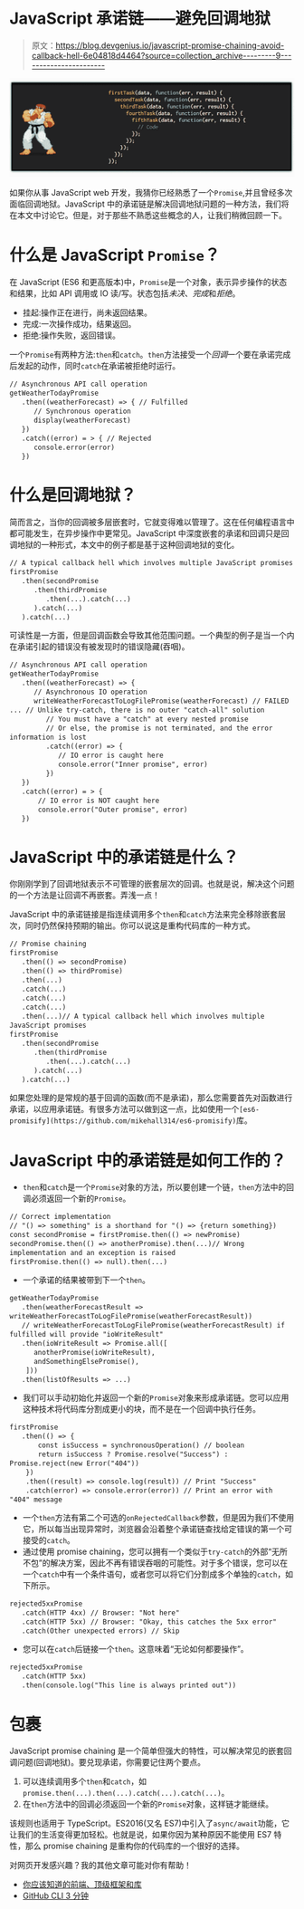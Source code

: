 # JavaScript 承诺链——避免回调地狱

> 原文：<https://blog.devgenius.io/javascript-promise-chaining-avoid-callback-hell-6e04818d4464?source=collection_archive---------9----------------------->

![](img/b63e2fb1872edff33edcaff25f4c78e4.png)

如果你从事 JavaScript web 开发，我猜你已经熟悉了一个`Promise`,并且曾经多次面临回调地狱。JavaScript 中的承诺链是解决回调地狱问题的一种方法，我们将在本文中讨论它。但是，对于那些不熟悉这些概念的人，让我们稍微回顾一下。

# 什么是 JavaScript `Promise`？

在 JavaScript (ES6 和更高版本)中，`Promise`是一个对象，表示异步操作的状态和结果，比如 API 调用或 IO 读/写。状态包括*未决*、*完成*和*拒绝*。

*   挂起:操作正在进行，尚未返回结果。
*   完成:一次操作成功，结果返回。
*   拒绝:操作失败，返回错误。

一个`Promise`有两种方法:`then`和`catch`。`then`方法接受一个*回调*一个要在承诺完成后发起的动作，同时`catch`在承诺被拒绝时运行。

```
// Asynchronous API call operation
getWeatherTodayPromise
   .then((weatherForecast) => { // Fulfilled
      // Synchronous operation
      display(weatherForecast)
   })
   .catch((error) = > { // Rejected
      console.error(error)
   })
```

# 什么是回调地狱？

简而言之，当你的回调被多层嵌套时，它就变得难以管理了。这在任何编程语言中都可能发生，在异步操作中更常见。JavaScript 中深度嵌套的承诺和回调只是回调地狱的一种形式，本文中的例子都是基于这种回调地狱的变化。

```
// A typical callback hell which involves multiple JavaScript promises
firstPromise
   .then(secondPromise
      .then(thirdPromise
         .then(...).catch(...)
      ).catch(...)
   ).catch(...)
```

可读性是一方面，但是回调函数会导致其他范围问题。一个典型的例子是当一个内在承诺引起的错误没有被发现时的错误隐藏(吞咽)。

```
// Asynchronous API call operation
getWeatherTodayPromise
   .then((weatherForecast) => {
      // Asynchronous IO operation
      writeWeatherForecastToLogFilePromise(weatherForecast) // FAILED ... // Unlike try-catch, there is no outer "catch-all" solution
         // You must have a "catch" at every nested promise
         // Or else, the promise is not terminated, and the error information is lost
         .catch((error) => {
            // IO error is caught here
            console.error("Inner promise", error)
         })
   })
   .catch((error) = > {
       // IO error is NOT caught here
       console.error("Outer promise", error)
   })
```

# JavaScript 中的承诺链是什么？

你刚刚学到了回调地狱表示不可管理的嵌套层次的回调。也就是说，解决这个问题的一个方法是让回调不再嵌套。弄浅一点！

JavaScript 中的承诺链接是指连续调用多个`then`和`catch`方法来完全移除嵌套层次，同时仍然保持预期的输出。你可以说这是重构代码库的一种方式。

```
// Promise chaining
firstPromise
   .then(() => secondPromise)
   .then(() => thirdPromise)
   .then(...)
   .catch(...)
   .catch(...)
   .catch(...)
   .then(...)// A typical callback hell which involves multiple JavaScript promises
firstPromise
   .then(secondPromise
      .then(thirdPromise
         .then(...).catch(...)
      ).catch(...)
   ).catch(...)
```

如果您处理的是常规的基于回调的函数(而不是承诺)，那么您需要首先对函数进行承诺，以应用承诺链。有很多方法可以做到这一点，比如使用一个`[es6-promisify](https://github.com/mikehall314/es6-promisify)`库。

# JavaScript 中的承诺链是如何工作的？

*   `then`和`catch`是一个`Promise`对象的方法，所以要创建一个链，`then`方法中的回调必须返回一个新的`Promise`。

```
// Correct implementation
// "() => something" is a shorthand for "() => {return something})
const secondPromise = firstPromise.then(() => newPromise)
secondPromise.then(() => anotherPromise).then(...)// Wrong implementation and an exception is raised
firstPromise.then(() => null).then(...)
```

*   一个承诺的结果被带到下一个`then`。

```
getWeatherTodayPromise
   .then(weatherForecastResult => writeWeatherForecastToLogFilePromise(weatherForecastResult))
   // writeWeatherForecastToLogFilePromise(weatherForecastResult) if fulfilled will provide "ioWriteResult"
   .then(ioWriteResult => Promise.all([
      anotherPromise(ioWriteResult),
      andSomethingElsePromise(),
    ]))
   .then(listOfResults => ...)
```

*   我们可以手动初始化并返回一个新的`Promise`对象来形成承诺链。您可以应用这种技术将代码库分割成更小的块，而不是在一个回调中执行任务。

```
firstPromise
   .then(() => {
       const isSuccess = synchronousOperation() // boolean
       return isSuccess ? Promise.resolve("Success") : Promise.reject(new Error("404"))
    })
    .then((result) => console.log(result)) // Print "Success"
    .catch(error) => console.error(error)) // Print an error with "404" message
```

*   一个`then`方法有第二个可选的`onRejectedCallback`参数，但是因为我们不使用它，所以每当出现异常时，浏览器会沿着整个承诺链查找给定错误的第一个可接受的`catch`。
*   通过使用 promise chaining，您可以拥有一个类似于`try-catch`的外部“无所不包”的解决方案，因此不再有错误吞咽的可能性。对于多个错误，您可以在一个`catch`中有一个条件语句，或者您可以将它们分割成多个单独的`catch`，如下所示。

```
rejected5xxPromise
   .catch(HTTP 4xx) // Browser: "Not here"
   .catch(HTTP 5xx) // Browser: "Okay, this catches the 5xx error"
   .catch(Other unexpected errors) // Skip
```

*   您可以在`catch`后链接一个`then`。这意味着“无论如何都要操作”。

```
rejected5xxPromise
   .catch(HTTP 5xx)
   .then(console.log("This line is always printed out"))
```

# 包裹

JavaScript promise chaining 是一个简单但强大的特性，可以解决常见的嵌套回调问题(回调地狱)。要兑现承诺，你需要记住两个要点。

1.  可以连续调用多个`then`和`catch`，如`promise.then(...).then(...).catch(...).catch(...)`。
2.  在`then`方法中的回调必须返回一个新的`Promise`对象，这样链才能继续。

该规则也适用于 TypeScript。ES2016(又名 ES7)中引入了`async/await`功能，它让我们的生活变得更加轻松。也就是说，如果你因为某种原因不能使用 ES7 特性，那么 promise chaining 是重构你的代码库的一个很好的选择。

对网页开发感兴趣？我的其他文章可能对你有帮助！

*   [你应该知道的前端、顶级框架和库](https://hungvu.tech/front-end-tech-stack-components)
*   [GitHub CLI 3 分钟](https://hungvu.tech/github-cli-in-3-minutes)